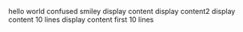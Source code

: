 hello world
confused smiley
display content
display content2
display content 10 lines
display content first 10 lines
